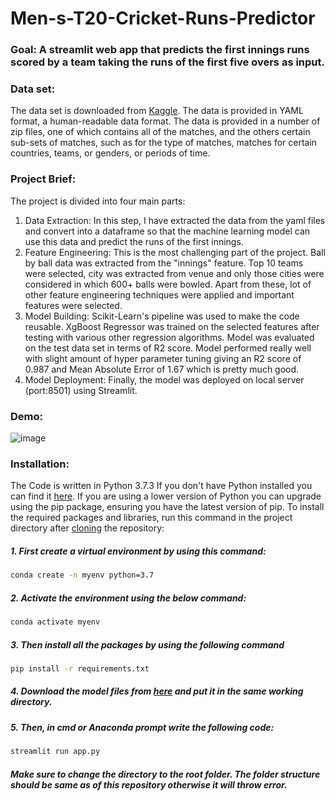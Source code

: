 # Men-s-T20-Cricket-Runs-Predictor

### Goal: A streamlit web app that predicts the first innings runs scored by a team taking the runs of the first five overs as input.

### Data set: 
The data set is downloaded from [Kaggle](https://www.kaggle.com/veeralakrishna/cricsheet-a-retrosheet-for-cricket?select=t20s).
The data is provided in YAML format, a human-readable data format.
The data is provided in a number of zip files, one of which contains all of the matches, and the others certain sub-sets of matches,
such as for the type of matches, matches for certain countries, teams, or genders, or periods of time.

### Project Brief:
The project is divided into four main parts:
1. Data Extraction: In this step, I have extracted the data from the yaml files and convert into a dataframe so that the machine learning model can use this data and predict the runs of the first innings.
2. Feature Engineering: This is the most challenging part of the project. Ball by ball data was extracted from the "innings" feature.
Top 10 teams were selected, city was extracted from venue and only those cities were considered in which 600+ balls were bowled.
Apart from these, lot of other feature engineering techniques were applied and important features were selected.
3. Model Building: Scikit-Learn's pipeline was used to make the code reusable. XgBoost Regressor was trained on the selected features
after testing with various other regression algorithms. Model was evaluated on the test data set in terms of R2 score. 
Model performed really well with slight amount of hyper parameter tuning giving an R2 score of 0.987 and Mean Absolute Error of 1.67
which is pretty much good.
4. Model Deployment: Finally, the model was deployed on local server (port:8501) using Streamlit.

### Demo:
![image](https://user-images.githubusercontent.com/75041273/137994959-58497f32-a796-43f2-9aa2-9eb1c3d8de04.png)

### Installation:
The Code is written in Python 3.7.3 If you don't have Python installed you can find it [here](https://www.python.org/downloads/). If you are using a lower version of Python you can upgrade using the pip package, ensuring you have the latest version of pip. To install the required packages and libraries, run this command in the project directory after [cloning](https://www.howtogeek.com/451360/how-to-clone-a-github-repository/) the repository:

##### 1. First create a virtual environment by using this command:
```bash
conda create -n myenv python=3.7
```
##### 2. Activate the environment using the below command:
```bash
conda activate myenv
```
##### 3. Then install all the packages by using the following command
```bash
pip install -r requirements.txt
```
##### 4. Download the model files from [here](https://drive.google.com/drive/folders/17KxvKpPHvHmrfdOyJClU0o95JTDAAG60?usp=sharing) and put it in the same working directory.


##### 5. Then, in cmd or Anaconda prompt write the following code:
```bash
streamlit run app.py
```

##### Make sure to change the directory to the root folder. The folder structure should be same as of this repository otherwise it will throw error. 

